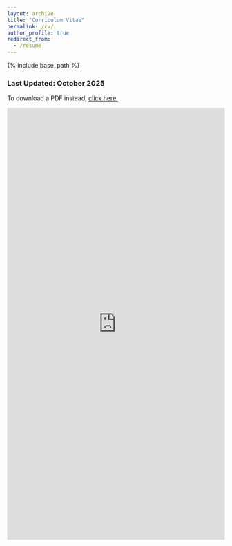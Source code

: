 ```yaml
---
layout: archive
title: "Curriculum Vitae"
permalink: /cv/
author_profile: true
redirect_from:
  - /resume
---
```


{% include base_path %}

### Last Updated: October 2025

To download a PDF instead, [click here.](https://raw.githubusercontent.com/marisapetrusky/marisapetrusky.github.io/master/files/petrusky_cv.pdf)

<iframe
  src="https://mozilla.github.io/pdf.js/web/viewer.html?file=https://raw.githubusercontent.com/marisapetrusky/marisapetrusky.github.io/master/files/petrusky_cv.pdf"
  width="100%"
  height="1000px"
  style="border: none;">
</iframe>

<!---
## Teaching
  <ul>{% for post in site.teaching reversed %}
    {% include archive-single-cv.html %}
  {% endfor %}</ul>
-->
